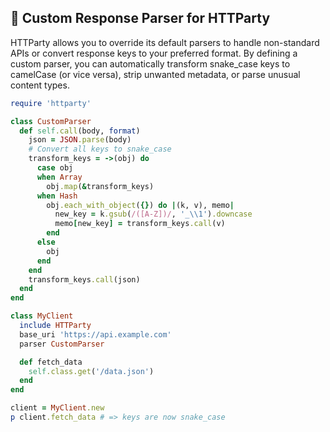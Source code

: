 ## 🚀 Custom Response Parser for HTTParty

HTTParty allows you to override its default parsers to handle non-standard APIs or convert response keys to your preferred format. By defining a custom parser, you can automatically transform snake_case keys to camelCase (or vice versa), strip unwanted metadata, or parse unusual content types.

```ruby
require 'httparty'

class CustomParser
  def self.call(body, format)
    json = JSON.parse(body)
    # Convert all keys to snake_case
    transform_keys = ->(obj) do
      case obj
      when Array
        obj.map(&transform_keys)
      when Hash
        obj.each_with_object({}) do |(k, v), memo|
          new_key = k.gsub(/([A-Z])/, '_\\1').downcase
          memo[new_key] = transform_keys.call(v)
        end
      else
        obj
      end
    end
    transform_keys.call(json)
  end
end

class MyClient
  include HTTParty
  base_uri 'https://api.example.com'
  parser CustomParser

  def fetch_data
    self.class.get('/data.json')
  end
end

client = MyClient.new
p client.fetch_data # => keys are now snake_case
```